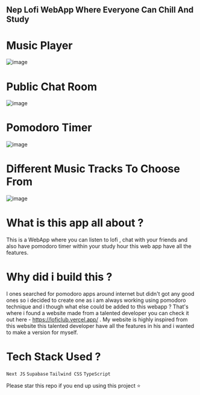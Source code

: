 ## Nep Lofi WebApp Where Everyone Can Chill And Study

# Music Player
![image](https://user-images.githubusercontent.com/80502023/184535210-16a77b2e-08dc-4878-91a0-b419550347a1.png)

# Public Chat Room
![image](https://user-images.githubusercontent.com/80502023/184535235-73906082-bc07-49e9-9499-531f92be4cdf.png)

# Pomodoro Timer
![image](https://user-images.githubusercontent.com/80502023/184535248-51cef95c-6211-4114-bae7-e35286ebd603.png)

# Different Music Tracks To Choose From
![image](https://user-images.githubusercontent.com/80502023/184535261-a3e9e541-d7bd-4578-84f6-fc77e83b29ea.png)


# What is this app all about ?

This is a WebApp where you can listen to lofi , chat with your friends and also have pomodoro timer within your study hour this web app have all the features.

# Why did i build this ?

I ones searched for pomodoro apps around internet but didn't got any good ones so i decided to create one as i am always working using pomodoro technique and i though what else could be added to this webapp ? That's where i found a website made from a talented developer you can check it out here - https://loficlub.vercel.app/ . My website is highly inspired from this website this talented developer have all the features in his and i wanted to make a version for myself.

# Tech Stack Used ?

`` Next JS ``
`` Supabase ``
`` Tailwind CSS ``
`` TypeScript ``

Please star this repo if you end up using this project ⭐
